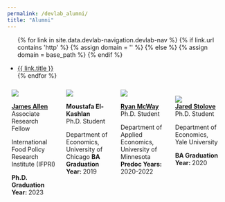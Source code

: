 ```yaml
---
permalink: /devlab_alumni/
title: "Alumni"
---
```


<style>
 .row {
     display: flex;
     flex-wrap: wrap;
 }

 .col-md-4 {
     flex: 1;
     padding: 10px;
     box-sizing: border-box;
     /* border: 1px solid #ccc; */
 }

 @media (max-width: 768px) {
     .col-md-4 {
         flex: 0 0 100%;
     }
 }
 </style>
<!-- =============================Dev Lab header Below========================== -->

<div class="masthead">
  <div class="masthead__inner-wrap">
    <div class="masthead__menu">
      <nav id="" class="greedy-nav">
        <!-- <button><div class="navicon"></div></button> -->
        <ul class="visible-links">
                
{% for link in site.data.devlab-navigation.devlab-nav %}
            {% if link.url contains 'http' %}
              {% assign domain = '' %}
              {% else %}
              {% assign domain = base_path %}
            {% endif %}
            <li class="masthead__menu-item"><a href="{{ domain }}{{ link.url }}">{{ link.title }}</a></li>
          {% endfor %}
        </ul>
        <ul class="hidden-links hidden"></ul>
      </nav>
    </div>
  </div>
</div>

<!-- =============================Dev Lab Content Below========================== -->
<!-- /////////////////////////row 1 -->
<div class="row">

<!-- ////////////////// -->
<div class="col-md-4">

<img src='https://devecon.umich.edu/wp-content/uploads/2021/09/Allen-James-2-scaled-e1631034518583.jpg'>

<a href="https://www.jamesalleniv.com/" target="_blank"><strong>James Allen</strong></a><br>
Associate Research Fellow

International Food Policy Research Institute (IFPRI)

<strong>Ph.D. Graduation Year: </strong>2023

</div>

<!-- ////////////////// -->
<div class="col-md-4">

<img src='https://devecon.umich.edu/wp-content/uploads/2023/09/MoustafaPicDevEcon-2-e1696042175474.jpg'>

<strong>Moustafa El-Kashlan</strong><br>
Ph.D. Student

Department of Economics, University of Chicago
<strong>BA Graduation Year: </strong>2019

</div>

<!-- ////////////////// -->

<div class="col-md-4">

<img src='https://devecon.umich.edu/wp-content/uploads/2021/09/Ryan-McWay-2-e1632013751645.jpg'>

<a href="https://mcwayrm.github.io/" target="_blank"><strong>Ryan McWay</strong></a><br>
Ph.D. Student

Department of Applied Economics, University of Minnesota
<strong>Predoc Years: </strong>2020-2022

</div>
<!-- ////////////////// -->
<div class="col-md-4">

<img src='https://devecon.umich.edu/wp-content/uploads/2023/06/JaredStoloveDevEcon-scaled-e1686080761725.jpg'><br>
<a href="https://www.linkedin.com/in/jared-stolove-4477b427/" target="_blank"><strong>Jared Stolove</strong></a><br>
Ph.D. Student

Department of Economics, Yale University<br>

<strong>BA Graduation Year: </strong>2020

</div>

<!-- ////////////////// -->
</div>

<!-- /////////////////////////row 2 -->

<div class="row">

</div>
